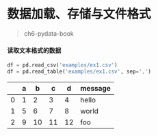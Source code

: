 # 数据加载、存储与文件格式

> ch6-pydata-book
#### 读取文本格式的数据
```python
df = pd.read_csv('examples/ex1.csv')
df = pd.read_table('examples/ex1.csv', sep=',')
```
|      | a    | b    | c    | d    | message |
| ---- | ---- | ---- | ---- | ---- | ------- |
| 0    | 1    | 2    | 3    | 4    | hello   |
| 1    | 5    | 6    | 7    | 8    | world   |
| 2    | 9    | 10   | 11   | 12   | foo     |

